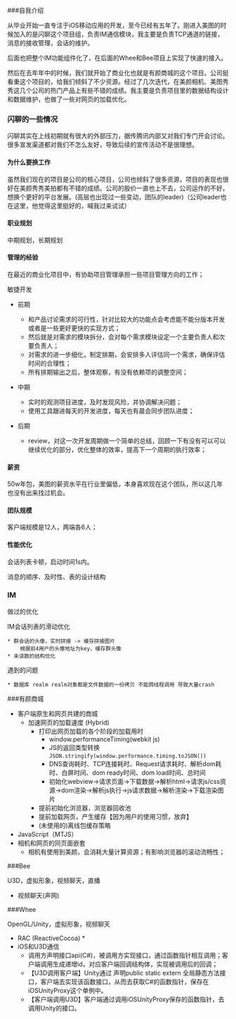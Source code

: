 ###自我介绍

从毕业开始一直专注于iOS移动应用的开发，至今已经有五年了。刚进入美图的时候加入的是闪聊这个项目组，负责IM通信模块，我主要是负责TCP通道的链接，消息的接收管理，会话的维护。

后面也把整个IM功能组件化了，在后面的Whee和Bee项目上实现了快速的接入。

然后在去年年中的时候，我们就开始了商业化也就是有颜商城的这个项目。公司挺看重这个项目的，给我们倾斜了不少资源。经过了几次迭代，在美颜相机、美图秀秀这几个公司的热门产品上有些不错的成绩。我主要是负责项目里的数据结构设计和数据维护，也做了一些对网页的加载优化。

### 闪聊的一些情况

闪聊其实在上线初期就有很大的外部压力，据传腾讯内部又对我们专门开会讨论。很多宣发渠道都对我们不怎么友好，导致后续的宣传活动不是很理想。

#### 为什么要换工作

虽然我们现在的项目是公司的核心项目，公司也倾斜了很多资源，项目的表现也很好在美颜秀秀美拍都有不错的成绩。公司的股价一直也上不去，公司运作的不好。想换个更好的平台发展。(高层也出现过一些变动，团队的leader)（公司leader也在这里，他觉得这里挺好的，喊我过来试试）

#### 职业规划

中期规划，长期规划

#### 管理的经验

在最近的商业化项目中，有协助项目管理承担一些项目管理方向的工作；

敏捷开发

* 前期
	* 和产品讨论需求的可行性，针对比较大的功能点会考虑能不能分版本开发或者是一些更好更快的实现方式；
	* 然后就是对需求的模块拆分，会对每个需求模块设定一个主要负责人和次要负责人；
	* 对需求的进一步细化，制定排期，会安排多人评估同一个需求，确保评估时间的合理性；
	* 所有排期输出之后，整体观察，有没有依赖项的调整空间；

* 中期
	* 实时的观测项目进度，及时发现风险，并协调解决问题；
	* 使用工具跟进每天的开发进度，每天也有晨会同步团队进度；
* 后期
	* review，对这一次开发周期做一个简单的总结，回顾一下有没有可以可以继续优化的部分，优化整体的效率，提高下一个周期的执行效率；

#### 薪资

50w年包，美图的薪资水平在行业里偏低，本身喜欢现在这个团队，所以这几年也没有出来找过机会。

#### 团队规模

客户端规模是12人，两端各6人；

#### 性能优化

会话列表卡顿，启动时间1s内。

消息的顺序、及时性、表的设计结构

### IM

做过的优化

IM会话列表的滑动优化

	* 群会话的头像，实时拼接 -> 缓存拼接图片
		根据前4用户的头像地址为key，缓存群头像	
	* 未读数的结构优化

遇到的问题
		
	* 数据库 realm realm对象都是文件数据的一份拷贝 不能跨线程调用 导致大量crash


###有颜商城

* 客户端原生和网页共建的商城
	* 加速网页的加载速度 (Hybrid)
		* 打印出网页加载的各个阶段的加载用时
			* window.performanceTiming(webkit js)
			* JS的返回类型转换
				`JSON.stringify(window.performance.timing.toJSON())`
			* DNS查询耗时、TCP连接耗时、Request请求耗时、解析dom耗时、白屏时间、dom ready时间、dom load时间、总时间
			* 初始化webview->请求页面->下载数据->解析html->请求js/css资源->dom渲染->解析js执行->js请求数据->解析渲染->下载渲染图片
		* 提前初始化浏览器，浏览器回收池
		* 提前加载网页，产生缓存【因为用户的使用习惯，放弃】
		* (未使用的)离线包缓存策略
* JavaScript（MTJS）
* 相机和网页的同页面嵌套
	* 相机有使用到美颜，会消耗大量计算资源；有影响浏览器的滚动流畅性；


###Bee

U3D，虚拟形象，视频聊天，直播

* 视频聊天(声网)


###Whee

OpenGL/Unity，虚拟形象，视频聊天

* RAC (ReactiveCocoa)
	* 
* iOS和U3D通信
	* 调用方声明接口api(C#)，被调用方实现接口，通过函数指针相互调用；客户端调用生成递增id，对应客户端回调结构体，实现被调用后的回调；
	* 【U3D调用客户端】Unity通过 声明public static extern 全局静态方法接口，客户端去实现该函数接口，从而去获取C#的函数指针，保存在iOSUnityProxy这个单例中。
	* 【客户端调用U3D】客户端通过调用iOSUnityProxy保存的函数指针，去调用Unity的接口。
